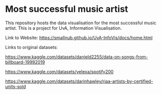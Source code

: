 # Most successful music artist

This repository hosts the data visualisation for the most successful music artist.
This is a project for UvA, Information Visualisation.

Link to Website:
https://smallnub.github.io/UvA-InfoVis/docs/home.html

Links to original datasets:

https://www.kaggle.com/datasets/danield2255/data-on-songs-from-billboard-19992019

https://www.kaggle.com/datasets/yelexa/spotify200

https://www.kaggle.com/datasets/darinhawley/riaa-artists-by-certified-units-sold

